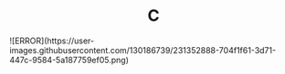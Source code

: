 <h1 align="center"> C </h1>
![ERROR](https://user-images.githubusercontent.com/130186739/231352888-704f1f61-3d71-447c-9584-5a187759ef05.png)

